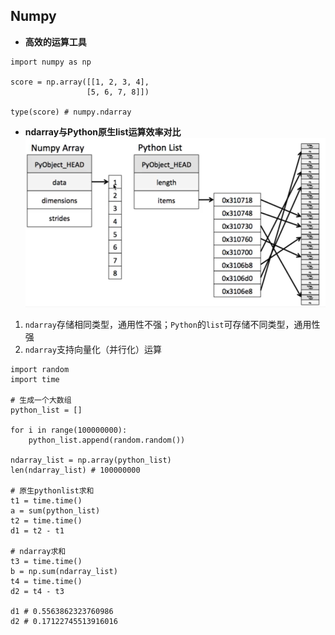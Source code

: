 ## Numpy
- **高效的运算工具**  
```
import numpy as np

score = np.array([[1, 2, 3, 4],
                 [5, 6, 7, 8]])

type(score) # numpy.ndarray
```  
- **ndarray与Python原生list运算效率对比**  
![](./Pics/Numpy内存风格.png)
1. `ndarray`存储相同类型，通用性不强；`Python`的`list`可存储不同类型，通用性强  
2. `ndarray`支持向量化（并行化）运算  
```
import random
import time

# 生成一个大数组
python_list = []

for i in range(100000000):
    python_list.append(random.random())

ndarray_list = np.array(python_list)
len(ndarray_list) # 100000000

# 原生pythonlist求和
t1 = time.time()
a = sum(python_list)
t2 = time.time()
d1 = t2 - t1

# ndarray求和
t3 = time.time()
b = np.sum(ndarray_list)
t4 = time.time()
d2 = t4 - t3

d1 # 0.5563862323760986
d2 # 0.17122745513916016
```
